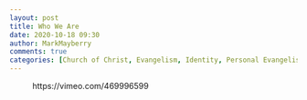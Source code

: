 ```yaml
---
layout: post
title: Who We Are
date: 2020-10-18 09:30
author: MarkMayberry
comments: true
categories: [Church of Christ, Evangelism, Identity, Personal Evangelism, Sermon]
---
```

<!-- wp:core-embed/vimeo {"url":"https://vimeo.com/469996599","type":"video","providerNameSlug":"vimeo","className":"wp-embed-aspect-4-3 wp-has-aspect-ratio"} -->
<figure class="wp-block-embed-vimeo wp-block-embed is-type-video is-provider-vimeo wp-embed-aspect-4-3 wp-has-aspect-ratio"><div class="wp-block-embed__wrapper">
https://vimeo.com/469996599
</div></figure>
<!-- /wp:core-embed/vimeo -->
